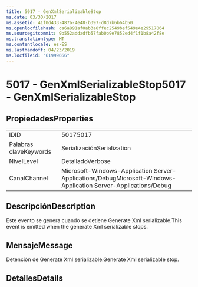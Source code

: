 ```yaml
---
title: 5017 - GenXmlSerializableStop
ms.date: 03/30/2017
ms.assetid: 41f0d433-487a-4e48-b397-d8d7b6b64b50
ms.openlocfilehash: ca6a891af0ab3a8ffec2549bef549e4e29517064
ms.sourcegitcommit: 9b552addadfb57fab0b9e7852ed4f1f1b8a42f8e
ms.translationtype: MT
ms.contentlocale: es-ES
ms.lasthandoff: 04/23/2019
ms.locfileid: "61999666"
---
```

# <a name="5017---genxmlserializablestop"></a><span data-ttu-id="add0f-102">5017 - GenXmlSerializableStop</span><span class="sxs-lookup"><span data-stu-id="add0f-102">5017 - GenXmlSerializableStop</span></span>
## <a name="properties"></a><span data-ttu-id="add0f-103">Propiedades</span><span class="sxs-lookup"><span data-stu-id="add0f-103">Properties</span></span>  
  
|||  
|-|-|  
|<span data-ttu-id="add0f-104">ID</span><span class="sxs-lookup"><span data-stu-id="add0f-104">ID</span></span>|<span data-ttu-id="add0f-105">5017</span><span class="sxs-lookup"><span data-stu-id="add0f-105">5017</span></span>|  
|<span data-ttu-id="add0f-106">Palabras clave</span><span class="sxs-lookup"><span data-stu-id="add0f-106">Keywords</span></span>|<span data-ttu-id="add0f-107">Serialización</span><span class="sxs-lookup"><span data-stu-id="add0f-107">Serialization</span></span>|  
|<span data-ttu-id="add0f-108">Nivel</span><span class="sxs-lookup"><span data-stu-id="add0f-108">Level</span></span>|<span data-ttu-id="add0f-109">Detallado</span><span class="sxs-lookup"><span data-stu-id="add0f-109">Verbose</span></span>|  
|<span data-ttu-id="add0f-110">Canal</span><span class="sxs-lookup"><span data-stu-id="add0f-110">Channel</span></span>|<span data-ttu-id="add0f-111">Microsoft-Windows-Application Server-Applications/Debug</span><span class="sxs-lookup"><span data-stu-id="add0f-111">Microsoft-Windows-Application Server-Applications/Debug</span></span>|  
  
## <a name="description"></a><span data-ttu-id="add0f-112">Descripción</span><span class="sxs-lookup"><span data-stu-id="add0f-112">Description</span></span>  
 <span data-ttu-id="add0f-113">Este evento se genera cuando se detiene Generate Xml serializable.</span><span class="sxs-lookup"><span data-stu-id="add0f-113">This event is emitted when the generate Xml serializable stops.</span></span>  
  
## <a name="message"></a><span data-ttu-id="add0f-114">Mensaje</span><span class="sxs-lookup"><span data-stu-id="add0f-114">Message</span></span>  
 <span data-ttu-id="add0f-115">Detención de Generate Xml serializable.</span><span class="sxs-lookup"><span data-stu-id="add0f-115">Generate Xml serializable stop.</span></span>  
  
## <a name="details"></a><span data-ttu-id="add0f-116">Detalles</span><span class="sxs-lookup"><span data-stu-id="add0f-116">Details</span></span>
